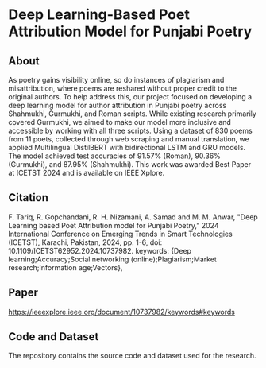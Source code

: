 # Deep Learning-Based Poet Attribution Model for Punjabi Poetry

## About
As poetry gains visibility online, so do instances of plagiarism and misattribution, where poems are reshared without proper credit to the original authors. To help address this, our project focused on developing a deep learning model for author attribution in Punjabi poetry across Shahmukhi, Gurmukhi, and Roman scripts. While existing research primarily covered Gurmukhi, we aimed to make our model more inclusive and accessible by working with all three scripts. Using a dataset of 830 poems from 11 poets, collected through web scraping and manual translation, we applied Multilingual DistilBERT with bidirectional LSTM and GRU models. The model achieved test accuracies of 91.57% (Roman), 90.36% (Gurmukhi), and 87.95% (Shahmukhi). This work was awarded Best Paper at ICETST 2024 and is available on IEEE Xplore.

## Citation
F. Tariq, R. Gopchandani, R. H. Nizamani, A. Samad and M. M. Anwar, "Deep Learning based Poet Attribution model for Punjabi Poetry," 2024 International Conference on Emerging Trends in Smart Technologies (ICETST), Karachi, Pakistan, 2024, pp. 1-6, doi: 10.1109/ICETST62952.2024.10737982. keywords: {Deep learning;Accuracy;Social networking (online);Plagiarism;Market research;Information age;Vectors},

## Paper
https://ieeexplore.ieee.org/document/10737982/keywords#keywords

## Code and Dataset
The repository contains the source code and dataset used for the research. 
